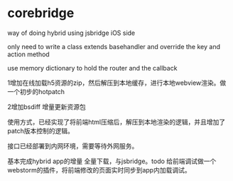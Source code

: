 # corebridge
way of doing hybrid using jsbridge iOS side 





only need to write a class extends basehandler and override the key and action method 





use memory dictionary to hold the router and the callback 

1增加在线加载h5资源的zip，然后解压到本地缓存，进行本地webview渲染。做一个初步的hotpatch

2增加bsdiff  增量更新资源包



使用方式，已经实现了将前端html压缩后，解压到本地渲染的逻辑，并且增加了patch版本控制的逻辑。

接口已经部署到内网环境，需要等待外网服务。

基本完成hybrid app的增量 全量下载，与jsbridge。todo 给前端调试做一个webstorm的插件，将前端修改的页面实时同步到app内加载调试。
